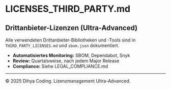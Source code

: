 # LICENSES_THIRD_PARTY.md

## Drittanbieter-Lizenzen (Ultra-Advanced)

Alle verwendeten Drittanbieter-Bibliotheken und -Tools sind in `THIRD_PARTY_LICENSES.md` und `sbom.json` dokumentiert.

- **Automatisiertes Monitoring:** SBOM, Dependabot, Snyk
- **Review:** Quartalsweise, nach jedem Major Release
- **Compliance:** Siehe LEGAL_COMPLIANCE.md

---
© 2025 Dihya Coding. Lizenzmanagement Ultra-Advanced.
